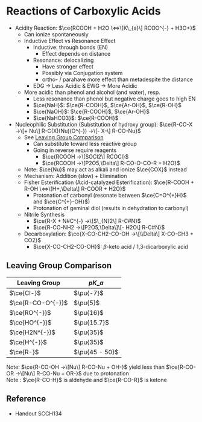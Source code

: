 # Reactions of Carboxylic Acids

* Acidity Reaction: $\ce{RCOOH + H2O \<=>\[K\_{a}\] RCOO^{-} + H3O+}$
  * Can ionize spontaneously
  * Inductive Effect vs Resonance Effect
    * Inductive: through bonds (EN)
      * Effect depends on distance
    * Resonance: delocalizing
      * Have stronger effect
      * Possibly via Conjugation system
      * ortho- / parahave more effect than metadespite the distance
    * EDG → Less Acidic & EWG → More Acidic
  * More acidic than phenol and alcohol (and water), resp.
    * Less resonance than phenol but negative charge goes to high EN
    * $\ce{NaH}$: $\ce{R-COOH}$, $\ce{Ar-OH}$, $\ce{R-OH}$
    * $\ce{NaOH}$: $\ce{R-COOH}$, $\ce{Ar-OH}$
    * $\ce{NaHCO3}$: $\ce{R-COOH}$
* Nucleophilic Substitution (Substitution of hydroxy group): $\ce{R-CO-X ->\[+ Nu\] R-C(X)(Nu)(O^{-}) ->\[- X-\] R-CO-Nu}$
  * See [Leaving Group Comparison](09B%20-%20Reactions%20of%20Carboxylic%20Acids.md#leaving-group-comparison)
    * Can substitute toward less reactive group
    * Going in reverse require reagents
      * $\ce{RCOOH ->\[SOCl2\] RCOCl}$
      * $\ce{RCOOH ->\[P2O5,\Delta\] R-CO-O-CO-R + H2O}$
  * Note: $\ce{Nu}$ may act as alkali and ionize $\ce{COX}$ instead
  * Mechanism: Addition (slow) + Elimination
  * Fisher Esterification (Acid-catalyzed Esterification): $\ce{R-COOH + R-OH \<=>\[H+,\Delta\] R-COOR + H2O}$
    * Protonation of carbonyl (resonate between $\ce{C=O^{+}H}$ and $\ce{C^{+}-OH}$)
    * Protonation of geminal diol (results in dehydration to carbonyl)
  * Nitrile Synthesis
    * $\ce{R-X + N#C^{-} ->\[S\_{N}2\] R-C#N}$
    * $\ce{R-CO-NH2 ->\[P2O5,\Delta\]\[- H2O\] R-C#N}$
  * Decarboxylation: $\ce{X-CO-CH2-CO-OH ->\[\\Delta\] X-CO-CH3 + CO2}$
    * $\ce{X-CO-CH2-CO-OH}$: $\beta$-keto acid / 1,3-dicarboxylic acid

## Leaving Group Comparison

|Leaving Group|$pK\_{a}$|
|-------------|--------|
|$\ce{Cl-}$|$\pu{-7}$|
|$\ce{R-CO-O^{-}}$|$\pu{5}$|
|$\ce{RO^{-}}$|$\pu{16}$|
|$\ce{HO^{-}}$|$\pu{15.7}$|
|$\ce{H2N^{-}}$|$\pu{35}$|
|$\ce{H^{-}}$|$\pu{35}$|
|$\ce{R-}$|$\pu{45 - 50}$|

Note: $\ce{R-CO-OH ->\[Nu\] R-CO-Nu + OH-}$ yield less than $\ce{R-CO-OR ->\[Nu\] R-CO-Nu + OR-}$ due to protonation  
Note : $\ce{R-CO-H}$ is aldehyde and $\ce{R-CO-R}$ is ketone

## Reference

* Handout SCCH134
